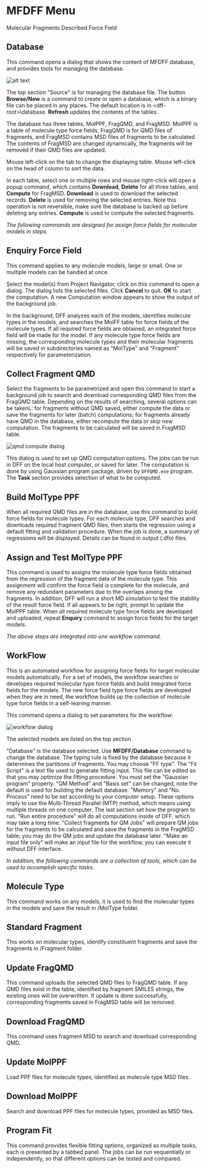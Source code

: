 # MFDFF Menu

Molecular Fragments Described Force Field

## Database
This command opens a dialog that shows the content of MFDFF database, and provides tools for managing the database. 

![alt text](image.png)

The top section "Source" is for managing the database file. The button **Browse/New** is a command to create or open a database, which is a binary file can be placed in any places. The default location is in \<dff-root>\database.  **Refresh** updates the contents of the tables.

The database has three tables, MolPPF, FragQMD, and FragMSD. MolPPF is a table of molecule type force fields, FragQMD is for QMD files of fragments, and FragMSD contains MSD files of fragments to be calculated. The contents of FragMSD are changed dynamically, the fragments will be removed if their QMD files are updated. 

Mouse left-click on the tab to change the displaying table. Mouse left-click on the head of column to sort the data. 

In each table, select one or multiple rows and mouse right-click will open a popup command, which contains **Download**, **Delete** for all three tables, and **Compute** for FragMSD. **Download** is used to download the selected records. **Delete** is used for removing the selected entries. Note this operation is not reversible, make sure the database is backed up before deleting any entries. **Compute** is used to compute the selected fragments. 

*The following commands are designed for assign force fields for molecular models in steps.* 

## Enquiry Force Field 

This command applies to any molecule models, large or small. One or multiple models can be handled at once. 

Select the model(s) from Project Navigator, click on this command to open a dialog. The dialog lists the selected files. Click **Cancel** to quit. **OK** to start the computation. A new Computation window appears to show the output of the background job.  

In the background, DFF analyzes each of the models, identifies molecule types in the models, and searches the MolFF table for force fields of the molecule types. If all required force fields are obtained, an integrated force field will be made for the model. If any molecule type force fields are missing, the corresponding molecule types and their molecular fragments will be saved in subdirectories named as "MolType" and "Fragment" respectively for parameterization. 

## Collect Fragment QMD

Select the fragments to be parametrized and open this command to start a background job to search and download corresponding QMD files from the FragQMD table. Depending on the results of searching, several options can be takenL: for fragments without QMD saved, either compute the data or save the fragments for later (batch) computations; for fragments already have QMD in the database, either recompute the data or skip new computation. The fragments to be calculated will be saved in FragMSD table.

![qmd compute dialog](./image-2.png) 

This dialog is used to set up QMD computation options. The jobs can be run in DFF on the local host computer, or saved for later. The computation is done by using Gaussian program package, driven by `DFFQMD.exe` program. The **Task** section provides selection of what to be computed.

## Build MolType PPF

When all required QMD files are in the database, use this command to build force fields for molecule types. For each molecule type, DFF searches and downloads required fragment QMD files, then starts the regression using a default fitting and validation procedure. When the job is done, a summary of regressions will be displayed. Details can be found in output (.dfo) files. 

## Assign and Test MolType PPF

This command is used to assigns the molecule type force fields obtained from the regression of the fragment data of the molecule type. This assignment will confirm the force field is complete for the molecule, and remove any redundant parameters due to the overlaps among the fragments. In addition, DFF will run a short MD simulation to test the stability of the result force field. If all appears to be right, prompt to update the MolPPF table. When all required molecule type force fields are developed and uploaded, repeat **Enquiry** command to assign force fields for the target models. 

*The above steps are integrated into one workflow command.*

## WorkFlow

This is an automated workflow for assigning force fields for target molecular models automatically. For a set of models, the workflow searches or developes required molecular type force fields and build integrated force fields for the models. The new force field type force fields are developed when they are in need, the workflow builds up the collection of molecule type force fields in a self-leaning manner. 

This command opens a dialog to set parameters for the workflow:

![workflow dialog](./image-3.png) 

The selected models are listed on the top section. 

"Database" is the database selected. Use **MFDFF/Database** command to change the database. The typing rule is fixed by the database because it determines the partitions of fragments. You may choose "FF type". The "Fit Script" is a text file used to generate fitting input. This file can be edited so that you may optimize the fitting procedure. You must set the "Gaussian program" properly. "QM Method" and "Basis set" can be changed, note the default is used for building the default database. "Memory" and "No. Process" need to be set according to your computer setup. These options imply to use the Multi-Thread Parallel (MTP) method, which means using multiple threads on one computer. The last section set how the program to run. "Run entire procedure" will do all computations inside of DFF, which may take a long time. "Collect fragments for QM Jobs" will prepare QM jobs for the fragments to be calculated and save the fragments in the FragMSD table; you may do the QM jobs and update the database later. "Make an input file only" will make an input file for the workflow, you can execute it without DFF interface.

*In addition, the following commands are a collection of tools, which can be used to accomplish specific tasks.*

## Molecule Type

This command works on any models, it is used to find the molecular types in the models and save the result in /MolType folder.

## Standard Fragment

This works on molecular types, identify constituent fragments and save the fragments in /Fragment folder.

## Update FragQMD

This command uploads the selected QMD files to FragQMD table. If any QMD files exist in the table, identified by fragment SMILES strings, the existing ones will be overwritten. If update is done successfully, corresponding fragments saved in FragMSD table will be removed.  

## Download FragQMD

This command uses fragment MSD to search and download corresponding QMD.   

## Update MolPPF

Load PPF files for molecule types, identified as molecule type MSD files.

## Download MolPPF

Search and download PPF files for molecule types, provided as MSD files.

## Program Fit

This command provides flexible fitting options, organized as multiple tasks, each is presented by a tabbed panel. The jobs can be run sequentially or independently, so that different options can be tested and compared. 

